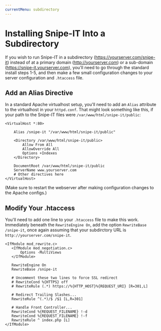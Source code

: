 ```yaml
---
currentMenu: subdirectory
---
```


# Installing Snipe-IT Into a Subdirectory

If you wish to run Snipe-IT in a subdirectory (https://yourserver.com/snipe-it) instead of at a primary domain (http://yourserver.com) or a sub-domain (https://snipe-it.yourserver.com), you'll need to go through the standard install steps 1-5, and then make a few  small configuration changes to your server configuration and `.htaccess` file.

## Add an Alias Directive
In a standard Apache virtualhost setup, you'll need to add an `Alias` attribute to the virtualhost in your `httpd.conf`. That might look something like this, if your path to the Snipe-IT files were `/var/www/html/snipe-it/public`:

```
<VirtualHost *:80>

    Alias /snipe-it "/var/www/html/snipe-it/public"

	<Directory /var/www/html/snipe-it/public>
		Allow From All
		AllowOverride All
		Options +Indexes
	</Directory>

	DocumentRoot /var/www/html/snipe-it/public
	ServerName www.yourserver.com
	# Other directives here
</VirtualHost>
```

(Make sure to restart the webserver after making configuration changes to the Apache configs.)

## Modify Your .htaccess

You'll need to add one line to your `.htaccess` file to make this work. Immediately beneath the `RewriteEngine On`, add the option `RewriteBase /snipe-it`, once again assuming that your subdirctory URL is  `http://yourserver.com/snipe-it`.

 ```
 <IfModule mod_rewrite.c>
    <IfModule mod_negotiation.c>
        Options -MultiViews
    </IfModule>

    RewriteEngine On
    RewriteBase /snipe-it

    # Uncomment these two lines to force SSL redirect
    # RewriteCond %{HTTPS} off
	# RewriteRule (.*) https://%{HTTP_HOST}%{REQUEST_URI} [R=301,L]

    # Redirect Trailing Slashes...
    RewriteRule ^(.*)/$ /$1 [L,R=301]

    # Handle Front Controller...
    RewriteCond %{REQUEST_FILENAME} !-d
    RewriteCond %{REQUEST_FILENAME} !-f
    RewriteRule ^ index.php [L]
</IfModule>
```
